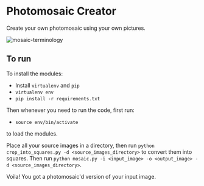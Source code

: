 # Photomosaic Creator

Create your own photomosaic using your own pictures.

![mosaic-terminology](https://user-images.githubusercontent.com/81517575/179024622-b2f22190-d53c-4e2b-995a-d238ffbca5d2.png)


## To run
To install the modules:


* Install `virtualenv` and `pip`
* `virtualenv env`
* `pip install -r requirements.txt`

Then whenever you need to run the code, first run:

* `source env/bin/activate`

to load the modules.

Place all your source images in a directory, then run
`python crop_into_squares.py -d <source_images_directory>` to convert them into squares. Then run
`python mosaic.py -i <input_image> -o <output_image> -d <source_images_directory>`.

Voila! You got a photomosaic'd version of your input image.
